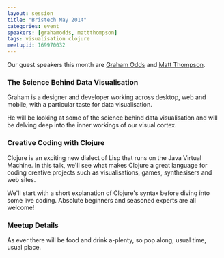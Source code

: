 ```yaml
---
layout: session
title: "Bristech May 2014"
categories: event
speakers: [grahamodds, mattthompson]
tags: visualisation clojure
meetupid: 169970032
---
```


Our guest speakers this month are <a href="{% post_url 2000-01-01-graham-odds %}">Graham Odds</a> and <a href="{% post_url 2000-01-01-matt-thompson %}">Matt Thompson</a>.

### The Science Behind Data Visualisation

Graham is a designer and developer working across desktop, web and mobile, with a particular taste for data visualisation.

He will be looking at some of the science behind data visualisation and will be delving deep into the inner workings of our visual cortex.

### Creative Coding with Clojure

Clojure is an exciting new dialect of Lisp that runs on the Java Virtual Machine. In this talk, we'll see what makes Clojure a great language for coding creative projects such as visualisations, games, synthesisers and web sites.

We'll start with a short explanation of Clojure's syntax before diving into some live coding. Absolute beginners and seasoned experts are all welcome!

### Meetup Details

As ever there will be food and drink a-plenty, so pop along, usual time, usual place.